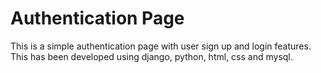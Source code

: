 # Authentication Page
 This is a simple authentication page with user sign up and login features. This has been developed using django, python, html, css and mysql.
